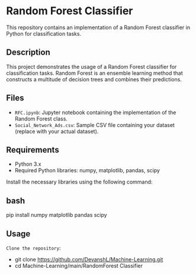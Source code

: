 # Random Forest Classifier

This repository contains an implementation of a Random Forest classifier in Python for classification tasks.

## Description

This project demonstrates the usage of a Random Forest classifier for classification tasks. Random Forest is an ensemble learning method that constructs a multitude of decision trees and combines their predictions.

## Files

- `RFC.ipynb`: Jupyter notebook containing the implementation of the Random Forest class.
- `Social_Network_Ads.csv`: Sample CSV file containing your dataset (replace with your actual dataset).

## Requirements

- Python 3.x
- Required Python libraries: numpy, matplotlib, pandas, scipy

Install the necessary libraries using the following command:

## bash
pip install numpy matplotlib pandas scipy

## Usage

`Clone the repository`:

- git clone https://github.com/DevanshL/Machine-Learning.git
- cd Machine-Learning/main/RandomForest Classifier
